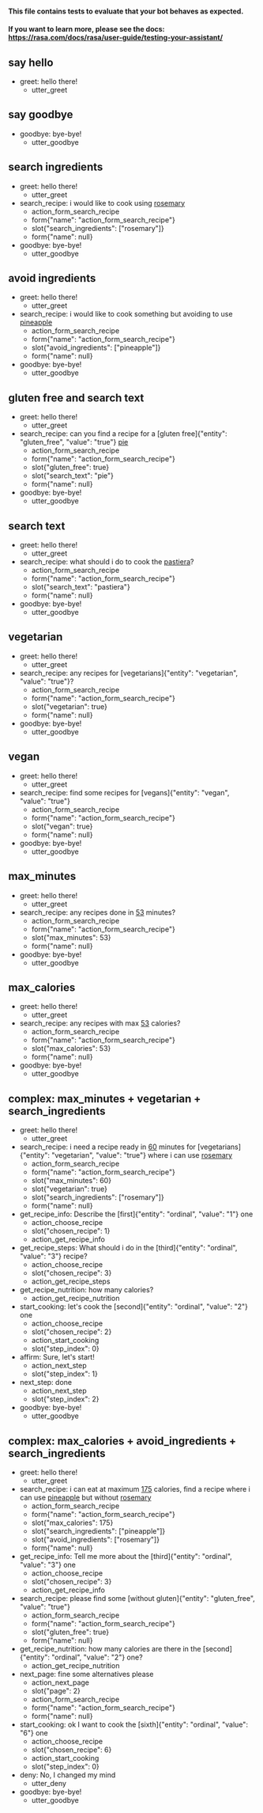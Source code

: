 #### This file contains tests to evaluate that your bot behaves as expected.
#### If you want to learn more, please see the docs: https://rasa.com/docs/rasa/user-guide/testing-your-assistant/

## say hello
* greet: hello there!
  - utter_greet

## say goodbye
* goodbye: bye-bye!
  - utter_goodbye

## search ingredients
* greet: hello there!
  - utter_greet
* search_recipe: i would like to cook using [rosemary](search_ingredients)
  - action_form_search_recipe
  - form{"name": "action_form_search_recipe"}
  - slot{"search_ingredients": ["rosemary"]}
  - form{"name": null}
* goodbye: bye-bye!
  - utter_goodbye

## avoid ingredients
* greet: hello there!
  - utter_greet
* search_recipe: i would like to cook something but avoiding to use [pineapple](avoid_ingredients)
  - action_form_search_recipe
  - form{"name": "action_form_search_recipe"}
  - slot{"avoid_ingredients": ["pineapple"]}
  - form{"name": null}
* goodbye: bye-bye!
  - utter_goodbye

## gluten free and search text
* greet: hello there!
  - utter_greet
* search_recipe: can you find a recipe for a [gluten free]{"entity": "gluten_free", "value": "true"} [pie](search_text)
  - action_form_search_recipe
  - form{"name": "action_form_search_recipe"}
  - slot{"gluten_free": true}
  - slot{"search_text": "pie"}
  - form{"name": null}
* goodbye: bye-bye!
  - utter_goodbye

## search text
* greet: hello there!
  - utter_greet
* search_recipe: what should i do to cook the [pastiera](search_text)?
  - action_form_search_recipe
  - form{"name": "action_form_search_recipe"}
  - slot{"search_text": "pastiera"}
  - form{"name": null}
* goodbye: bye-bye!
  - utter_goodbye

## vegetarian
* greet: hello there!
  - utter_greet
* search_recipe: any recipes for [vegetarians]{"entity": "vegetarian", "value": "true"}?
  - action_form_search_recipe
  - form{"name": "action_form_search_recipe"}
  - slot{"vegetarian": true}
  - form{"name": null}
* goodbye: bye-bye!
  - utter_goodbye

## vegan
* greet: hello there!
  - utter_greet
* search_recipe: find some recipes for [vegans]{"entity": "vegan", "value": "true"}
  - action_form_search_recipe
  - form{"name": "action_form_search_recipe"}
  - slot{"vegan": true}
  - form{"name": null}
* goodbye: bye-bye!
  - utter_goodbye

## max_minutes
* greet: hello there!
  - utter_greet
* search_recipe: any recipes done in [53](max_minutes) minutes?
  - action_form_search_recipe
  - form{"name": "action_form_search_recipe"}
  - slot{"max_minutes": 53}
  - form{"name": null}
* goodbye: bye-bye!
  - utter_goodbye

## max_calories
* greet: hello there!
  - utter_greet
* search_recipe: any recipes with max [53](max_calories) calories?
  - action_form_search_recipe
  - form{"name": "action_form_search_recipe"}
  - slot{"max_calories": 53}
  - form{"name": null}
* goodbye: bye-bye!
  - utter_goodbye

## complex: max_minutes + vegetarian + search_ingredients
* greet: hello there!
  - utter_greet
* search_recipe: i need a recipe ready in [60](max_minutes) minutes for [vegetarians]{"entity": "vegetarian", "value": "true"} where i can use [rosemary](search_ingredients)
  - action_form_search_recipe
  - form{"name": "action_form_search_recipe"}
  - slot{"max_minutes": 60}
  - slot{"vegetarian": true}
  - slot{"search_ingredients": ["rosemary"]}
  - form{"name": null}
* get_recipe_info: Describe the [first]{"entity": "ordinal", "value": "1"} one
  - action_choose_recipe
  - slot{"chosen_recipe": 1}
  - action_get_recipe_info
* get_recipe_steps: What should i do in the [third]{"entity": "ordinal", "value": "3"} recipe?
  - action_choose_recipe
  - slot{"chosen_recipe": 3}
  - action_get_recipe_steps
* get_recipe_nutrition: how many calories?
  - action_get_recipe_nutrition
* start_cooking: let's cook the [second]{"entity": "ordinal", "value": "2"} one
  - action_choose_recipe
  - slot{"chosen_recipe": 2}
  - action_start_cooking
  - slot{"step_index": 0}
* affirm: Sure, let's start!
  - action_next_step
  - slot{"step_index": 1}
* next_step: done
  - action_next_step
  - slot{"step_index": 2}  
* goodbye: bye-bye!
  - utter_goodbye

## complex: max_calories + avoid_ingredients + search_ingredients
* greet: hello there!
  - utter_greet
* search_recipe: i can eat at maximum [175](max_calories) calories, find a recipe where i can use [pineapple](search_ingredients) but without [rosemary](avoid_ingredients)
  - action_form_search_recipe
  - form{"name": "action_form_search_recipe"}
  - slot{"max_calories": 175}
  - slot{"search_ingredients": ["pineapple"]}
  - slot{"avoid_ingredients": ["rosemary"]}
  - form{"name": null}
* get_recipe_info: Tell me more about the [third]{"entity": "ordinal", "value": "3"} one
  - action_choose_recipe
  - slot{"chosen_recipe": 3}
  - action_get_recipe_info
* search_recipe: please find some [without gluten]{"entity": "gluten_free", "value": "true"}
  - action_form_search_recipe
  - form{"name": "action_form_search_recipe"}
  - slot{"gluten_free": true}
  - form{"name": null}
* get_recipe_nutrition: how many calories are there in the [second]{"entity": "ordinal", "value": "2"} one?
  - action_get_recipe_nutrition
* next_page: fine some alternatives please
  - action_next_page
  - slot{"page": 2}
  - action_form_search_recipe
  - form{"name": "action_form_search_recipe"}
  - form{"name": null}
* start_cooking: ok I want to cook the [sixth]{"entity": "ordinal", "value": "6"} one
  - action_choose_recipe
  - slot{"chosen_recipe": 6}
  - action_start_cooking
  - slot{"step_index": 0}
* deny: No, I changed my mind
  - utter_deny
* goodbye: bye-bye!
  - utter_goodbye